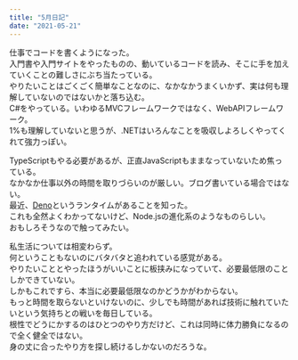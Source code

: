 ```yaml
---
title: "5月日記"
date: "2021-05-21"
---
```


仕事でコードを書くようになった。</br>
入門書や入門サイトをやったものの、動いているコードを読み、そこに手を加えていくことの難しさにぶち当たっている。</br>
やりたいことはごくごく簡単なことなのに、なかなかうまくいかず、実は何も理解していないのではないかと落ち込む。</br>
C#をやっている。いわゆるMVCフレームワークではなく、WebAPIフレームワーク。</br>
1%も理解していないと思うが、.NETはいろんなことを吸収しよろしくやってくれて強力っぽい。</br>

TypeScriptもやる必要があるが、正直JavaScriptもままなっていないため焦っている。</br>
なかなか仕事以外の時間を取りづらいのが厳しい。ブログ書いている場合ではない。</br>
最近、[Deno](https://deno.land/)というランタイムがあることを知った。</br>
これも全然よくわかってないけど、Node.jsの進化系のようなものらしい。</br>
おもしろそうなので触ってみたい。</br>

私生活については相変わらず。</br>
何ということもないのにバタバタと追われている感覚がある。</br>
やりたいこととやったほうがいいことに板挟みになっていて、必要最低限のことしかできていない。</br>
しかもこれですら、本当に必要最低限なのかどうかがわからない。</br>
もっと時間を取らないといけないのに、少しでも時間があれば技術に触れていたいという気持ちとの戦いを毎日している。</br>
根性でどうにかするのはひとつのやり方だけど、これは同時に体力勝負になるので全く健全ではない。</br>
身の丈に合ったやり方を探し続けるしかないのだろうな。</br>
